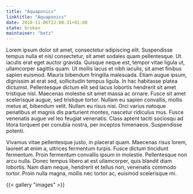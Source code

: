 ```yaml
---
title: "Aquaponics"
linktitle: "Aquaponics"
date: 2018-11-06T22:08:31+01:00
state: broken
maintainer: "betz"
---
```


Lorem ipsum dolor sit amet, consectetur adipiscing elit. Suspendisse tempus nulla et nisi consectetur, sit amet sodales quam pellentesque. Ut iaculis erat eget auctor gravida. Quisque neque est, tempor vitae ligula ut, ullamcorper sagittis quam. Ut mollis lacus et nibh iaculis, sit amet finibus sapien euismod. Mauris bibendum fringilla malesuada. Etiam augue ipsum, dignissim at erat sed, sollicitudin tempus ligula. In hac habitasse platea dictumst. Pellentesque dictum elit sed lacus lobortis hendrerit sit amet tristique nisl. Maecenas molestie sit amet massa ac ornare. Fusce sit amet scelerisque augue, sed tristique tortor. Nullam eu sapien convallis, mollis metus at, bibendum velit. Nullam eu risus nisi. Orci varius natoque penatibus et magnis dis parturient montes, nascetur ridiculus mus. Fusce venenatis augue vel leo feugiat venenatis. Class aptent taciti sociosqu ad litora torquent per conubia nostra, per inceptos himenaeos. Suspendisse potenti.

Vivamus vitae pellentesque justo, in placerat quam. Maecenas risus lorem, laoreet at enim a, ultrices fermentum turpis. Fusce dictum tincidunt fermentum. Proin fermentum convallis ipsum in molestie. Pellentesque non arcu nulla. Donec tempus libero at est ullamcorper, quis blandit diam lobortis. Nam diam neque, hendrerit et tellus non, venenatis commodo tortor. Proin nulla magna, mollis nec tortor ac, euismod scelerisque mi.


{{< gallery "images" >}}

